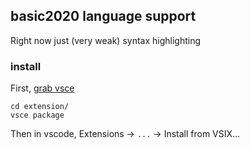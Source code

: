 ## basic2020 language support

Right now just (very weak) syntax highlighting

### install

First, [grab vsce](https://code.visualstudio.com/api/working-with-extensions/publishing-extension#vsce)

```
cd extension/
vsce package
```

Then in vscode, Extensions -> `...` -> Install from VSIX...
